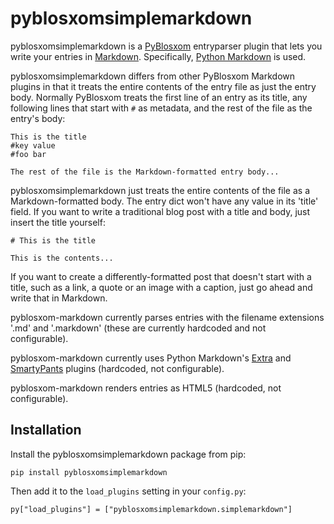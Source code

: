 # pyblosxomsimplemarkdown

pyblosxomsimplemarkdown is a [PyBlosxom](https://pyblosxom.github.io/)
entryparser plugin that lets you write your entries in
[Markdown](http://daringfireball.net/projects/markdown/). Specifically,
[Python Markdown](https://pythonhosted.org/Markdown/) is used.

pyblosxomsimplemarkdown differs from other PyBlosxom Markdown plugins in that
it treats the entire contents of the entry file as just the entry body.
Normally PyBlosxom treats the first line of an entry as its title, any
following lines that start with `#` as metadata, and the rest of the file as
the entry's body:

    This is the title
    #key value
    #foo bar

    The rest of the file is the Markdown-formatted entry body...

pyblosxomsimplemarkdown just treats the entire contents of the file as a
Markdown-formatted body. The entry dict won't have any value in its 'title'
field. If you want to write a traditional blog post with a title and body, just
insert the title yourself:

    # This is the title

    This is the contents...

If you want to create a differently-formatted post that doesn't start with a
title, such as a link, a quote or an image with a caption, just go ahead and
write that in Markdown.

pyblosxom-markdown currently parses entries with the filename extensions '.md'
and '.markdown' (these are currently hardcoded and not configurable).

pyblosxom-markdown currently uses Python Markdown's
[Extra](https://pythonhosted.org/Markdown/extensions/extra.html) and
[SmartyPants](https://pythonhosted.org/Markdown/extensions/smarty.html) plugins
(hardcoded, not configurable).

pyblosxom-markdown renders entries as HTML5 (hardcoded, not configurable).


## Installation

Install the pyblosxomsimplemarkdown package from pip:

    pip install pyblosxomsimplemarkdown

Then add it to the `load_plugins` setting in your `config.py`:

    py["load_plugins"] = ["pyblosxomsimplemarkdown.simplemarkdown"]
